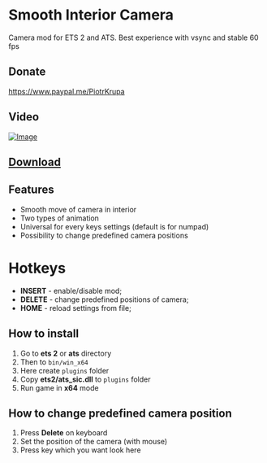 # Smooth Interior Camera

Camera mod for ETS 2 and ATS. Best experience with vsync and stable 60 fps

## Donate

https://www.paypal.me/PiotrKrupa

## Video

[![Image](http://img.youtube.com/vi/M6WYAOJAsMQ/0.jpg)](http://www.youtube.com/watch?v=M6WYAOJAsMQ)

## [Download](https://github.com/Harry09/Smooth-Interior-Camera/releases)

## Features

- Smooth move of camera in interior
- Two types of animation
- Universal for every keys settings (default is for numpad)
- Possibility to change predefined camera positions

# Hotkeys

- **INSERT** - enable/disable mod;
- **DELETE** - change predefined positions of camera;
- **HOME** - reload settings from file;

## How to install

1. Go to **ets 2** or **ats** directory
1. Then to `bin/win_x64`
1. Here create `plugins` folder
1. Copy **ets2/ats_sic.dll** to `plugins` folder
1. Run game in **x64** mode

## How to change predefined camera position

1. Press **Delete** on keyboard
1. Set the position of the camera (with mouse)
1. Press key which you want look here
